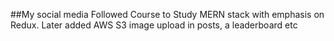 ##My social media
Followed Course to Study MERN stack with emphasis on Redux. 
Later added AWS S3 image upload in posts, a leaderboard etc
